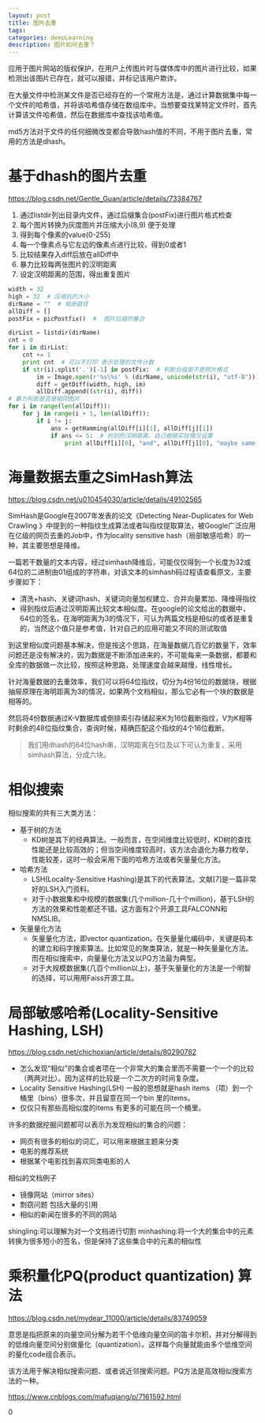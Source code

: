 ```yaml
---
layout: post
title: 图片去重
tags:
categories: deepLearning
description: 图片如何去重？
---
```



应用于图片网站的版权保护，在用户上传图片时与媒体库中的图片进行比较，如果检测出该图片已存在，就可以报错，并标记该用户欺诈。

在大量文件中检测某文件是否已经存在的一个常用方法是，通过计算数据集中每一个文件的哈希值，并将该哈希值存储在数组库中。当想要查找某特定文件时，首先计算该文件哈希值，然后在数据库中查找该哈希值。

md5方法对于文件的任何细微改变都会导致hash值的不同，不用于图片去重，常用的方法是dhash。

# 基于dhash的图片去重

https://blog.csdn.net/Gentle_Guan/article/details/73384767

1. 通过listdir列出目录内文件，通过后缀集合(postFix)进行图片格式检查
2. 每个图片转换为灰度图片并压缩大小(8,9) 便于处理
3. 得到每个像素的value(0-255)
4. 每一个像素点与它左边的像素点进行比较，得到0或者1
5. 比较结果存入diff后放在allDiff中
6. 暴力比较每两张图片的汉明距离
7. 设定汉明距离的范围，得出重复图片

```python
width = 32
high = 32  # 压缩后的大小
dirName = ""  # 相册路径
allDiff = []
postFix = picPostfix()  #  图片后缀的集合

dirList = listdir(dirName)
cnt = 0
for i in dirList:
    cnt += 1
    print cnt  # 可以不打印 表示处理的文件计数
    if str(i).split('.')[-1] in postFix:  # 判断后缀是不是照片格式
        im = Image.open(r'%s\%s' % (dirName, unicode(str(i), "utf-8")))
        diff = getDiff(width, high, im)
        allDiff.append((str(i), diff))
# 暴力判断是否是相同图片
for i in range(len(allDiff)):
    for j in range(i + 1, len(allDiff)):
        if i != j:
            ans = getHamming(allDiff[i][1], allDiff[j][1])
            if ans <= 5:  # 判别的汉明距离，自己根据实际情况设置
                print allDiff[i][0], "and", allDiff[j][0], "maybe same photo..."

```

# 海量数据去重之SimHash算法

https://blog.csdn.net/u010454030/article/details/49102565

SimHash是Google在2007年发表的论文《Detecting Near-Duplicates for Web Crawling 》中提到的一种指纹生成算法或者叫指纹提取算法，被Google广泛应用在亿级的网页去重的Job中，作为locality sensitive hash（局部敏感哈希）的一种，其主要思想是降维。

一篇若干数量的文本内容，经过simhash降维后，可能仅仅得到一个长度为32或64位的二进制由01组成的字符串，对该文本的simhash码过程请查看原文，主要步骤如下：
* 清洗+hash、关键词hash、关键词向量加权建立、合并向量累加、降维得指纹
* 得到指纹后通过汉明距离比较文本相似度。在google的论文给出的数据中，64位的签名，在海明距离为3的情况下，可认为两篇文档是相似的或者是重复的，当然这个值只是参考值，针对自己的应用可能又不同的测试取值

到这里相似度问题基本解决，但是按这个思路，在海量数据几百亿的数量下，效率问题还是没有解决的，因为数据是不断添加进来的，不可能每来一条数据，都要和全库的数据做一次比较，按照这种思路，处理速度会越来越慢，线性增长。

针对海量数据的去重效率，我们可以将64位指纹，切分为4份16位的数据块，根据抽屉原理在海明距离为3的情况，如果两个文档相似，那么它必有一个块的数据是相等的。

然后将4份数据通过K-V数据库或倒排索引存储起来K为16位截断指纹，V为K相等时剩余的48位指纹集合，查询时候，精确匹配这个指纹的4个16位截断。

> 我们用dhash的64位hash串，汉明距离在5位及以下可认为重复，采用simhash算法，分成六块。

# 相似搜索

相似搜索的共有三大类方法：
* 基于树的方法
	* KD树是其下的经典算法。一般而言，在空间维度比较低时，KD树的查找性能还是比较高效的；但当空间维度较高时，该方法会退化为暴力枚举，性能较差，这时一般会采用下面的哈希方法或者矢量量化方法。
* 哈希方法
	* LSH(Locality-Sensitive Hashing)是其下的代表算法。文献[7]是一篇非常好的LSH入门资料。
	* 对于小数据集和中规模的数据集(几个million-几十个million)，基于LSH的方法的效果和性能都还不错。这方面有2个开源工具FALCONN和NMSLIB。
* 矢量量化方法
	* 矢量量化方法，即vector quantization。在矢量量化编码中，关键是码本的建立和码字搜索算法。比如常见的聚类算法，就是一种矢量量化方法。而在相似搜索中，向量量化方法又以PQ方法最为典型。
	* 对于大规模数据集(几百个million以上)，基于矢量量化的方法是一个明智的选择，可以用用Faiss开源工具。

# 局部敏感哈希(Locality-Sensitive Hashing, LSH)
https://blog.csdn.net/chichoxian/article/details/80290782

* 怎么发现“相似”的集合或者项在一个非常大的集合里而不需要一个一个的比较（两两对比）。因为这样的比较是一个二次方的时间复杂度。
* Locality Sensitive Hashing(LSH) 一般的思想就是hash items （项）到一个桶里（bins）很多次，并且留意在同一个bin 里的items。
* 仅仅只有那些高相似度的items 有更多的可能在同一个桶里。

许多的数据挖掘问题都可以表示为发现相似的集合的问题：
* 网页有很多的相似的词汇，可以用来根据主题来分类
* 电影的推荐系统
* 根据某个电影找到喜欢同类电影的人

相似的文档例子
* 镜像网站（mirror sites）
* 剽窃问题 包括大量的引用
* 相似的新闻在很多的不同的网站

shingling:可以理解为对一个文档进行切割
minhashing:将一个大的集合中的元素转换为很多短小的签名，但是保持了这些集合中的元素的相似性

# 乘积量化PQ(product quantization) 算法

https://blog.csdn.net/mydear_11000/article/details/83749059

意思是指把原来的向量空间分解为若干个低维向量空间的笛卡尔积，并对分解得到的低维向量空间分别做量化（quantization）。这样每个向量就能由多个低维空间的量化code组合表示。

该方法用于解决相似搜索问题、或者说近邻搜索问题。PQ方法是高效相似搜索方法的一种。


https://www.cnblogs.com/mafuqiang/p/7161592.html



0

